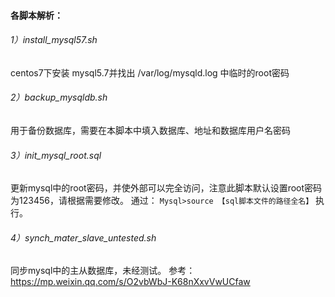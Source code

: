 #### 各脚本解析：
###### 1）install_mysql57.sh
centos7下安装 mysql5.7并找出 /var/log/mysqld.log 中临时的root密码
###### 2）backup_mysqldb.sh
用于备份数据库，需要在本脚本中填入数据库、地址和数据库用户名密码
###### 3）init_mysql_root.sql
更新mysql中的root密码，并使外部可以完全访问，注意此脚本默认设置root密码为123456，请根据需要修改。
通过： `Mysql>source 【sql脚本文件的路径全名】`  执行。
###### 4）synch_mater_slave_untested.sh
同步mysql中的主从数据库，未经测试。  参考：https://mp.weixin.qq.com/s/O2vbWbJ-K68nXxvVwUCfaw
